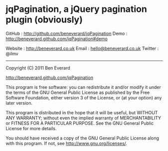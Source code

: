 # jqPagination, a jQuery pagination plugin (obviously)

GitHub  : http://github.com/beneverard/jqPagination
Demo    : http://beneverard.github.com/jqPagination#demo

Website : http://beneverard.co.uk
Email   : hello@beneverard.co.uk
Twitter : @ilmv

***
 
Copyright (C) 2011 Ben Everard

http://beneverard.github.com/jqPagination

This program is free software: you can redistribute it and/or modify
it under the terms of the GNU General Public License as published by
the Free Software Foundation, either version 3 of the License, or
(at your option) any later version.

This program is distributed in the hope that it will be useful,
but WITHOUT ANY WARRANTY; without even the implied warranty of
MERCHANTABILITY or FITNESS FOR A PARTICULAR PURPOSE.  See the
GNU General Public License for more details.

You should have received a copy of the GNU General Public License
along with this program.  If not, see <http://www.gnu.org/licenses/>.